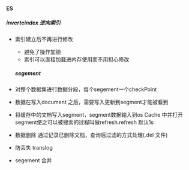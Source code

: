 #### ES

##### inverteindex 逆向索引

- 索引建立后不再进行修改

  - 避免了操作加锁
  - 索引可以直接加载进内存使用而不用担心修改

  

  ##### segement 

- 对整个数据集进行数据分段，每个segement一个checkPoint

 
- 数据在写入document 之后，需要写入更新到segment才能被看到

- 将缓存中的文档写入segment，segment数据输入到os Cache 中并打开segment使之可以被搜索的过程叫做refresh.refresh 默认1s

- 数据删除 通过记录已删除文档，查询后过滤的方式处理(.del 文件)

- 防丢失 translog

- segement 合并
